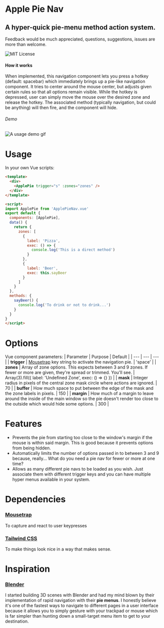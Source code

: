 # Apple Pie Nav

## A hyper-quick pie-menu method action system.

Feedback would be much appreciated, questions, suggestions, issues are more than welcome.

![MIT License](https://badgen.net/badge/license/MIT/blue 'MIT License')

#### How it works

When implemented, this navigation component lets you press a hotkey (default: spacebar) which immediately brings up a pie-like navigation component. It tries to center around the mouse center, but adjusts given certain rules so that all options remain visible. While the hotkey is depressed, user can simply move the mouse over the desired zone and release the hotkey. The associated method (typically navigation, but could be anything) will then fire, and the component will hide.

###### Demo

![A usage demo gif](https://media.giphy.com/media/Ir7M8IlvsXmx5HkpTv/giphy.gif)

# Usage

In your own Vue scripts:

```HTML
<template>
  <div>
    <ApplePie trigger="s" :zones="zones" />
  </div>
</template>

<script>
import ApplePie from 'ApplePieNav.vue'
export default {
  components: [ApplePie],
  data() {
    return {
      zones: [
        {
          label: 'Pizza',
          exec: () => {
            console.log('This is a direct method')
          }
        },
        {
          label: 'Beer',
          exec: this.sayBeer
        }
      ]
    }
  },
  methods: {
    sayBeer() {
      console.log('To drink or not to drink...')
    }
  }
}
</script>
```

# Options

Vue component parameters:
| Parameter | Purpose | Default |
| --- | --- | --- |
| **trigger** | <a href="https://github.com/ccampbell/mousetrap">Mousetrap</a> key string to activate the navigation pie. | 'space' |
| **zones** | Array of zone options. This expects between 3 and 9 zones. If fewer or more are given, they're spread or trimmed. You'll see. | Array(3).fill({ label: 'Undefined Zone', exec: () => {} }) |
| **mask** | Integer radius in pixels of the central zone mask circle where actions are ignored. | 70 |
| **buffer** | How much space to put between the edge of the mask and the zone labels in pixels. | 150 |
| **margin** | How much of a margin to leave around the inside of the main window so the pie doesn't render too close to the outside which would hide some options. | 300 |

# Features

- Prevents the pie from starting too close to the window's margin if the mouse is within said margin. This is good because it prevents options from being hidden.
- Automatically limits the number of options passed in to between 3 and 9 because, really... What do you need a pie nav for fewer or more at one time?
- Allows as many different pie navs to be loaded as you wish. Just associate them with different trigger keys and you can have multiple hyper menus available in your system.

# Dependencies

### <a href="https://github.com/g33kio/vue-mousetrap" target="_blank">Mousetrap</a>

To capture and react to user keypresses

### <a href="https://tailwindcss.com/" target="_blank">Tailwind CSS</a>

To make things look nice in a way that makes sense.

# Inspiration

### <a href="https://www.blender.org/" target="_blank">Blender</a>

I started building 3D scenes with Blender and had my mind blown by their implementation of rapid navigation with their **pie menus**. I honestly believe it's one of the fastest ways to navigate to different pages in a user interface because it allows you to simply gesture with your trackpad or mouse which is far simpler than hunting down a small-target menu item to get to your destination.
